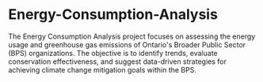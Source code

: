 # Energy-Consumption-Analysis
The Energy Consumption Analysis project focuses on assessing the energy usage and greenhouse gas emissions of Ontario's Broader Public Sector (BPS) organizations. The objective is to identify trends, evaluate conservation effectiveness, and suggest data-driven strategies for achieving climate change mitigation goals within the BPS.
